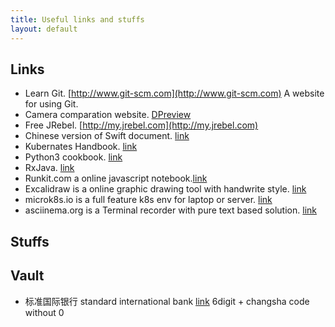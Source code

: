 ```yaml
---
title: Useful links and stuffs
layout: default
---
```


## Links
+ Learn Git. [http://www.git-scm.com](http://www.git-scm.com) A website for using Git.
+ Camera comparation website. [DPreview](http://www.dpreview.com) 
+ Free JRebel. [http://my.jrebel.com](http://my.jrebel.com)
+ Chinese version of Swift document. [link](http://numbbbbb.gitbooks.io/-the-swift-programming-language-/content/chapter1/02_a_swift_tour.html)
+ Kubernates Handbook. [link](https://jimmysong.io/kubernetes-handbook/)
+ Python3 cookbook. [link](http://python3-cookbook.readthedocs.io/zh_CN/latest/)
+ RxJava. [link](http://gank.io/post/560e15be2dca930e00da1083#toc_1)
+ Runkit.com a online javascript notebook.[link](http://runkit.com)
+ Excalidraw is a online graphic drawing tool with handwrite style. [link](https://excalidraw.com)
+ microk8s.io is a full feature k8s env for laptop or server. [link](https://microk8s.io)
+ asciinema.org is a Terminal recorder with pure text based solution. [link](https://asciinema.org)

## Stuffs


## Vault
+ 标准国际银行 standard international bank [link](https://ebank.standardintbank.com) 6digit + changsha code without 0

